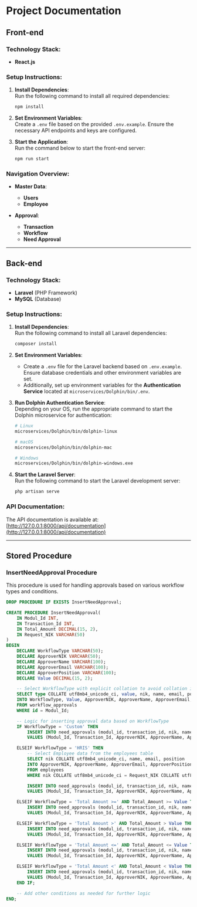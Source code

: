 
# Project Documentation

## Front-end

### Technology Stack:
- **React.js**

### Setup Instructions:

1. **Install Dependencies**:  
   Run the following command to install all required dependencies:
   ```bash
   npm install
   ```

2. **Set Environment Variables**:  
   Create a `.env` file based on the provided `.env.example`. Ensure the necessary API endpoints and keys are configured.

3. **Start the Application**:  
   Run the command below to start the front-end server:
   ```bash
   npm run start
   ```

### Navigation Overview:
- **Master Data**:
  - **Users**
  - **Employee**
  
- **Approval**:
  - **Transaction**
  - **Workflow**
  - **Need Approval**

---

## Back-end

### Technology Stack:
- **Laravel** (PHP Framework)
- **MySQL** (Database)

### Setup Instructions:

1. **Install Dependencies**:  
   Run the following command to install all Laravel dependencies:
   ```bash
   composer install
   ```

2. **Set Environment Variables**:  
   - Create a `.env` file for the Laravel backend based on `.env.example`. Ensure database credentials and other environment variables are set.
   - Additionally, set up environment variables for the **Authentication Service** located at `microservices/Dolphin/bin/.env`.

3. **Run Dolphin Authentication Service**:  
   Depending on your OS, run the appropriate command to start the Dolphin microservice for authentication:
   ```bash
   # Linux
   microservices/Dolphin/bin/dolphin-linux

   # macOS
   microservices/Dolphin/bin/dolphin-mac

   # Windows
   microservices/Dolphin/bin/dolphin-windows.exe
   ```

4. **Start the Laravel Server**:  
   Run the following command to start the Laravel development server:
   ```bash
   php artisan serve
   ```

### API Documentation:
The API documentation is available at:  
[http://127.0.0.1:8000/api/documentation](http://127.0.0.1:8000/api/documentation)

---

## Stored Procedure

### **InsertNeedApproval Procedure**

This procedure is used for handling approvals based on various workflow types and conditions.

```sql
DROP PROCEDURE IF EXISTS InsertNeedApproval;

CREATE PROCEDURE InsertNeedApproval(
    IN Modul_Id INT,
    IN Transaction_Id INT,
    IN Total_Amount DECIMAL(15, 2),
    IN Request_NIK VARCHAR(50)
)
BEGIN
    DECLARE WorkflowType VARCHAR(50);
    DECLARE ApproverNIK VARCHAR(50);
    DECLARE ApproverName VARCHAR(100);
    DECLARE ApproverEmail VARCHAR(100);
    DECLARE ApproverPosition VARCHAR(100);
    DECLARE Value DECIMAL(15, 2);

    -- Select WorkflowType with explicit collation to avoid collation issues
    SELECT type COLLATE utf8mb4_unicode_ci, value, nik, name, email, position 
    INTO WorkflowType, Value, ApproverNIK, ApproverName, ApproverEmail, ApproverPosition
    FROM workflow_approvals
    WHERE id = Modul_Id;

    -- Logic for inserting approval data based on WorkflowType
    IF WorkflowType = 'Custom' THEN
        INSERT INTO need_approvals (modul_id, transaction_id, nik, name, email, position, level)
        VALUES (Modul_Id, Transaction_Id, ApproverNIK, ApproverName, ApproverEmail, ApproverPosition, 1);

    ELSEIF WorkflowType = 'HRIS' THEN
        -- Select Employee data from the employees table
        SELECT nik COLLATE utf8mb4_unicode_ci, name, email, position 
        INTO ApproverNIK, ApproverName, ApproverEmail, ApproverPosition
        FROM employees
        WHERE nik COLLATE utf8mb4_unicode_ci = Request_NIK COLLATE utf8mb4_unicode_ci;

        INSERT INTO need_approvals (modul_id, transaction_id, nik, name, email, position, level)
        VALUES (Modul_Id, Transaction_Id, ApproverNIK, ApproverName, ApproverEmail, ApproverPosition, 1);

    ELSEIF WorkflowType = 'Total Amount >=' AND Total_Amount >= Value THEN
        INSERT INTO need_approvals (modul_id, transaction_id, nik, name, email, position, level)
        VALUES (Modul_Id, Transaction_Id, ApproverNIK, ApproverName, ApproverEmail, ApproverPosition, 1);

    ELSEIF WorkflowType = 'Total Amount >' AND Total_Amount > Value THEN
        INSERT INTO need_approvals (modul_id, transaction_id, nik, name, email, position, level)
        VALUES (Modul_Id, Transaction_Id, ApproverNIK, ApproverName, ApproverEmail, ApproverPosition, 1);

    ELSEIF WorkflowType = 'Total Amount <=' AND Total_Amount <= Value THEN
        INSERT INTO need_approvals (modul_id, transaction_id, nik, name, email, position, level)
        VALUES (Modul_Id, Transaction_Id, ApproverNIK, ApproverName, ApproverEmail, ApproverPosition, 1);

    ELSEIF WorkflowType = 'Total Amount <' AND Total_Amount < Value THEN
        INSERT INTO need_approvals (modul_id, transaction_id, nik, name, email, position, level)
        VALUES (Modul_Id, Transaction_Id, ApproverNIK, ApproverName, ApproverEmail, ApproverPosition, 1);
    END IF;

    -- Add other conditions as needed for further logic
END;
```
